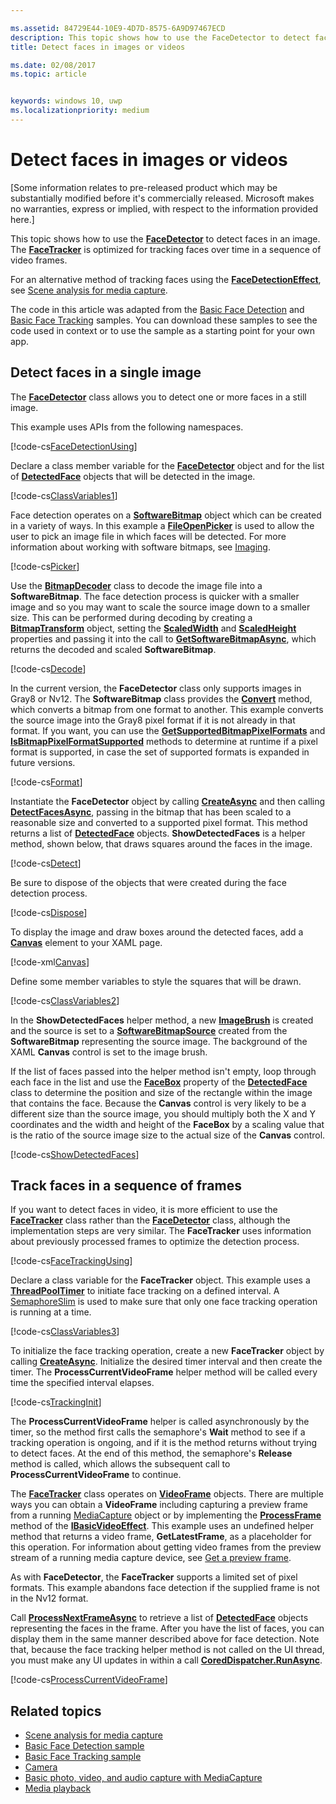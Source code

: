 ```yaml
---

ms.assetid: 84729E44-10E9-4D7D-8575-6A9D97467ECD
description: This topic shows how to use the FaceDetector to detect faces in an image. The FaceTracker is optimized for tracking faces over time in a sequence of video frames.
title: Detect faces in images or videos

ms.date: 02/08/2017
ms.topic: article


keywords: windows 10, uwp
ms.localizationpriority: medium
---
```


# Detect faces in images or videos



\[Some information relates to pre-released product which may be substantially modified before it's commercially released. Microsoft makes no warranties, express or implied, with respect to the information provided here.\]

This topic shows how to use the [**FaceDetector**](https://msdn.microsoft.com/library/windows/apps/dn974129) to detect faces in an image. The [**FaceTracker**](https://msdn.microsoft.com/library/windows/apps/dn974150) is optimized for tracking faces over time in a sequence of video frames.

For an alternative method of tracking faces using the [**FaceDetectionEffect**](https://msdn.microsoft.com/library/windows/apps/dn948776), see [Scene analysis for media capture](scene-analysis-for-media-capture.md).

The code in this article was adapted from the [Basic Face Detection](http://go.microsoft.com/fwlink/p/?LinkId=620512&clcid=0x409) and [Basic Face Tracking](http://go.microsoft.com/fwlink/p/?LinkId=620513&clcid=0x409) samples. You can download these samples to see the code used in context or to use the sample as a starting point for your own app.

## Detect faces in a single image

The [**FaceDetector**](https://msdn.microsoft.com/library/windows/apps/dn974129) class allows you to detect one or more faces in a still image.

This example uses APIs from the following namespaces.

[!code-cs[FaceDetectionUsing](./code/FaceDetection_Win10/cs/MainPage.xaml.cs#SnippetFaceDetectionUsing)]

Declare a class member variable for the [**FaceDetector**](https://msdn.microsoft.com/library/windows/apps/dn974129) object and for the list of [**DetectedFace**](https://msdn.microsoft.com/library/windows/apps/dn974123) objects that will be detected in the image.

[!code-cs[ClassVariables1](./code/FaceDetection_Win10/cs/MainPage.xaml.cs#SnippetClassVariables1)]

Face detection operates on a [**SoftwareBitmap**](https://msdn.microsoft.com/library/windows/apps/dn887358) object which can be created in a variety of ways. In this example a [**FileOpenPicker**](https://msdn.microsoft.com/library/windows/apps/br207847) is used to allow the user to pick an image file in which faces will be detected. For more information about working with software bitmaps, see [Imaging](imaging.md).

[!code-cs[Picker](./code/FaceDetection_Win10/cs/MainPage.xaml.cs#SnippetPicker)]

Use the [**BitmapDecoder**](https://msdn.microsoft.com/library/windows/apps/br226176) class to decode the image file into a **SoftwareBitmap**. The face detection process is quicker with a smaller image and so you may want to scale the source image down to a smaller size. This can be performed during decoding by creating a [**BitmapTransform**](https://msdn.microsoft.com/library/windows/apps/br226254) object, setting the [**ScaledWidth**](https://msdn.microsoft.com/library/windows/apps/br226261) and [**ScaledHeight**](https://msdn.microsoft.com/library/windows/apps/br226260) properties and passing it into the call to [**GetSoftwareBitmapAsync**](https://msdn.microsoft.com/library/windows/apps/dn887332), which returns the decoded and scaled **SoftwareBitmap**.

[!code-cs[Decode](./code/FaceDetection_Win10/cs/MainPage.xaml.cs#SnippetDecode)]

In the current version, the **FaceDetector** class only supports images in Gray8 or Nv12. The **SoftwareBitmap** class provides the [**Convert**](https://msdn.microsoft.com/library/windows/apps/dn887362) method, which converts a bitmap from one format to another. This example converts the source image into the Gray8 pixel format if it is not already in that format. If you want, you can use the [**GetSupportedBitmapPixelFormats**](https://msdn.microsoft.com/library/windows/apps/dn974140) and [**IsBitmapPixelFormatSupported**](https://msdn.microsoft.com/library/windows/apps/dn974142) methods to determine at runtime if a pixel format is supported, in case the set of supported formats is expanded in future versions.

[!code-cs[Format](./code/FaceDetection_Win10/cs/MainPage.xaml.cs#SnippetFormat)]

Instantiate the **FaceDetector** object by calling [**CreateAsync**](https://msdn.microsoft.com/library/windows/apps/dn974132) and then calling [**DetectFacesAsync**](https://msdn.microsoft.com/library/windows/apps/dn974134), passing in the bitmap that has been scaled to a reasonable size and converted to a supported pixel format. This method returns a list of [**DetectedFace**](https://msdn.microsoft.com/library/windows/apps/dn974123) objects. **ShowDetectedFaces** is a helper method, shown below, that draws squares around the faces in the image.

[!code-cs[Detect](./code/FaceDetection_Win10/cs/MainPage.xaml.cs#SnippetDetect)]

Be sure to dispose of the objects that were created during the face detection process.

[!code-cs[Dispose](./code/FaceDetection_Win10/cs/MainPage.xaml.cs#SnippetDispose)]

To display the image and draw boxes around the detected faces, add a [**Canvas**](https://msdn.microsoft.com/library/windows/apps/br209267) element to your XAML page.

[!code-xml[Canvas](./code/FaceDetection_Win10/cs/MainPage.xaml#SnippetCanvas)]

Define some member variables to style the squares that will be drawn.

[!code-cs[ClassVariables2](./code/FaceDetection_Win10/cs/MainPage.xaml.cs#SnippetClassVariables2)]

In the **ShowDetectedFaces** helper method, a new [**ImageBrush**](https://msdn.microsoft.com/library/windows/apps/br210101) is created and the source is set to a [**SoftwareBitmapSource**](https://msdn.microsoft.com/library/windows/apps/dn997854) created from the **SoftwareBitmap** representing the source image. The background of the XAML **Canvas** control is set to the image brush.

If the list of faces passed into the helper method isn't empty, loop through each face in the list and use the [**FaceBox**](https://msdn.microsoft.com/library/windows/apps/dn974126) property of the [**DetectedFace**](https://msdn.microsoft.com/library/windows/apps/dn974123) class to determine the position and size of the rectangle within the image that contains the face. Because the **Canvas** control is very likely to be a different size than the source image, you should multiply both the X and Y coordinates and the width and height of the **FaceBox** by a scaling value that is the ratio of the source image size to the actual size of the **Canvas** control.

[!code-cs[ShowDetectedFaces](./code/FaceDetection_Win10/cs/MainPage.xaml.cs#SnippetShowDetectedFaces)]

## Track faces in a sequence of frames

If you want to detect faces in video, it is more efficient to use the [**FaceTracker**](https://msdn.microsoft.com/library/windows/apps/dn974150) class rather than the [**FaceDetector**](https://msdn.microsoft.com/library/windows/apps/dn974129) class, although the implementation steps are very similar. The **FaceTracker** uses information about previously processed frames to optimize the detection process.

[!code-cs[FaceTrackingUsing](./code/FaceDetection_Win10/cs/MainPage.xaml.cs#SnippetFaceTrackingUsing)]

Declare a class variable for the **FaceTracker** object. This example uses a [**ThreadPoolTimer**](https://msdn.microsoft.com/library/windows/apps/br230587) to initiate face tracking on a defined interval. A [SemaphoreSlim](https://msdn.microsoft.com/library/system.threading.semaphoreslim.aspx) is used to make sure that only one face tracking operation is running at a time.

[!code-cs[ClassVariables3](./code/FaceDetection_Win10/cs/MainPage.xaml.cs#SnippetClassVariables3)]

To initialize the face tracking operation, create a new **FaceTracker** object by calling [**CreateAsync**](https://msdn.microsoft.com/library/windows/apps/dn974151). Initialize the desired timer interval and then create the timer. The **ProcessCurrentVideoFrame** helper method will be called every time the specified interval elapses.

[!code-cs[TrackingInit](./code/FaceDetection_Win10/cs/MainPage.xaml.cs#SnippetTrackingInit)]

The **ProcessCurrentVideoFrame** helper is called asynchronously by the timer, so the method first calls the semaphore's **Wait** method to see if a tracking operation is ongoing, and if it is the method returns without trying to detect faces. At the end of this method, the semaphore's **Release** method is called, which allows the subsequent call to **ProcessCurrentVideoFrame** to continue.

The [**FaceTracker**](https://msdn.microsoft.com/library/windows/apps/dn974150) class operates on [**VideoFrame**](https://msdn.microsoft.com/library/windows/apps/dn930917) objects. There are multiple ways you can obtain a **VideoFrame** including capturing a preview frame from a running [MediaCapture](capture-photos-and-video-with-mediacapture.md) object or by implementing the [**ProcessFrame**](https://msdn.microsoft.com/library/windows/apps/dn764784) method of the [**IBasicVideoEffect**](https://msdn.microsoft.com/library/windows/apps/dn764788). This example uses an undefined helper method that returns a video frame, **GetLatestFrame**, as a placeholder for this operation. For information about getting video frames from the preview stream of a running media capture device, see [Get a preview frame](get-a-preview-frame.md).

As with **FaceDetector**, the **FaceTracker** supports a limited set of pixel formats. This example abandons face detection if the supplied frame is not in the Nv12 format.

Call [**ProcessNextFrameAsync**](https://msdn.microsoft.com/library/windows/apps/dn974157) to retrieve a list of [**DetectedFace**](https://msdn.microsoft.com/library/windows/apps/dn974123) objects representing the faces in the frame. After you have the list of faces, you can display them in the same manner described above for face detection. Note that, because the face tracking helper method is not called on the UI thread, you must make any UI updates in within a call [**CoredDispatcher.RunAsync**](https://msdn.microsoft.com/library/windows/apps/hh750317).

[!code-cs[ProcessCurrentVideoFrame](./code/FaceDetection_Win10/cs/MainPage.xaml.cs#SnippetProcessCurrentVideoFrame)]

## Related topics

* [Scene analysis for media capture](scene-analysis-for-media-capture.md)
* [Basic Face Detection sample](http://go.microsoft.com/fwlink/p/?LinkId=620512&clcid=0x409)
* [Basic Face Tracking sample](http://go.microsoft.com/fwlink/p/?LinkId=620513&clcid=0x409)
* [Camera](camera.md)
* [Basic photo, video, and audio capture with MediaCapture](basic-photo-video-and-audio-capture-with-MediaCapture.md)
* [Media playback](media-playback.md)
